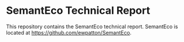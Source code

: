 SemantEco Technical Report
==========================
This repository contains the SemantEco technical report. SemantEco is located at https://github.com/ewpatton/SemantEco.
